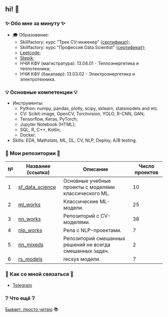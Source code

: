 ## hi! 👋

### ✨ Обо мне за минуту ✨

* 🎓 Образование:
  - Skillfactory: курс "Трек CV-инженер" ([сертификат](https://cloud.mail.ru/public/jqLw/gHF4RmKoW));
  - Skillfactory: курс "Профессия Data Scientist" ([сертификат](https://cloud.mail.ru/public/2t1Q/SSXjmZxN7));
  - [Leetcode](https://leetcode.com/u/khav-i/);
  - [Stepik](https://stepik.org/users/597504416/profile);
  - НЧИ КФУ (магистратура): 13.04.01 - Теплоэнергетика и теплотехника;
  - НЧИ КФУ (бакалавр): 13.03.02 - Электроэнергетика и электротехника.

### 💡 Основные компетенции 💡
- Инструменты:
    * Python: numpy, pandas, plotly, scipy, sklearn, statsmodels and etc.
    * CV: Scikit-image, OpenCV, Torchvision, YOLO, R-CNN, GAN;
    * Tensorflow, Keras, PyTorch;
    * Jupyter Notebook (HTML);
    * SQL, R, C++, Kotlin;
    * Docker.
- Skills: EDA, Mathstats, ML, DL, CV, NLP, Deploy, A/B testing.

### 💾 Мои репозитории 💾

|№|Название (ссылка)|Описание|Число проектов|
|-|-|-|-|
|1|[sf_data_science](https://github.com/khav-i/sf_data_science/blob/main/README.md)|Основные учебные проекты с моделями классического ML.|10|
|2|[ml_works](https://github.com/khav-i/ml_works/blob/master/README.md)|Классические ML-модели.|25|
|3|[nn_works](https://github.com/khav-i/nn_works/blob/master/README.md)|Репозиторий с CV-моделями.|38|
|4|[nlp_works](https://github.com/khav-i/nlp_works/blob/master/README.md)|Репа с NLP-проектами.|7|
|5|[nn_mixeds](https://github.com/khav-i/nn_mixeds/blob/master/README.md)|Репозиторий смешанных решений не всегда смешанных задач.|2|
|6|[rs_models](https://github.com/khav-i/rs_models/blob/master/README.md)|recsys модели.|7|

### 👋 Как со мной связаться 📲
- [Telegram](http://t.me/khav_i)

### ❔ Что ещё ❔
[Бывает, просто читаю](https://github.com/khav-i/khav-i/blob/master/book_trail.ipynb) 📚
